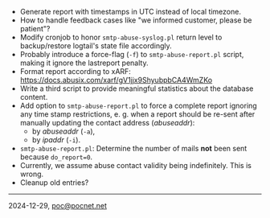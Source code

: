 - Generate report with timestamps in UTC instead of local timezone.
- How to handle feedback cases like "we informed customer, please be patient"?
- Modify cronjob to honor `smtp-abuse-syslog.pl` return level to backup/restore logtail's state file accordingly.
- Probably introduce a force-flag (`-f`) to `smtp-abuse-report.pl` script, making it ignore the lastreport penalty.
- Format report according to xARF: https://docs.abusix.com/xarf/gV1jjx9ShyubpbCA4WmZKo
- Write a third script to provide meaningful statistics about the database content.
- Add option to `smtp-abuse-report.pl` to force a complete report ignoring any time stamp restrictions, e. g. when a report should be re-sent after manually updating the contact address (*abuseaddr*):
   - by *abuseaddr* (`-a`),
   - by *ipaddr* (`-i`).
- `smtp-abuse-report.pl`: Determine the number of mails **not** been sent because `do_report=0`.
- Currently, we assume abuse contact validity being indefinitely. This is wrong.
- Cleanup old entries?

----

2024-12-29, poc@pocnet.net
